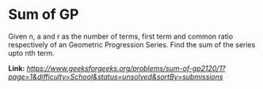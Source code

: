 # Sum of GP
Given n, a and r as the number of terms, first term and common ratio respectively of an Geometric Progression Series. Find the sum of the series upto nth term.

**Link:** _https://www.geeksforgeeks.org/problems/sum-of-gp2120/1?page=1&difficulty=School&status=unsolved&sortBy=submissions_

